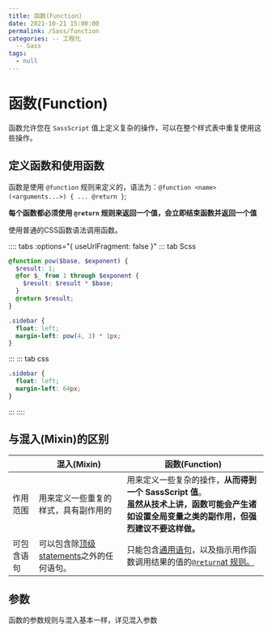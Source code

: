 ```yaml
---
title: 函数(Function)
date: 2021-10-21 15:00:00
permalink: /Sass/function
categories: -- 工程化
  -- Sass
tags:
  - null
---
```


# 函数(Function)

函数允许您在 `SassScript` 值上定义复杂的操作，可以在整个样式表中重复使用这些操作。

## 定义函数和使用函数

函数是使用 `@function` 规则来定义的，语法为：`@function <name>(<arguments...>) { ... @return }`;

**每个函数都必须使用 `@return` 规则来返回一个值，会立即结束函数并返回一个值**

使用普通的CSS函数语法调用函数。

:::: tabs :options="{ useUrlFragment: false }"
::: tab Scss
```scss
@function pow($base, $exponent) {
  $result: 1;
  @for $_ from 1 through $exponent {
    $result: $result * $base;
  }
  @return $result;
}

.sidebar {
  float: left;
  margin-left: pow(4, 3) * 1px;
}
```
::: 
::: tab css
```css
.sidebar {
  float: left;
  margin-left: 64px;
}
```
:::
::::

## 与混入(Mixin)的区别

|            | 混入(Mixin)                                                  | 函数(Function)                                               |
| :--------- | ------------------------------------------------------------ | ------------------------------------------------------------ |
| 作用范围   | 用来定义一些重复的样式，具有副作用的                         | 用来定义一些复杂的操作，**从而得到一个 SassScript 值**。<br />**虽然从技术上讲，函数可能会产生诸如设置全局变量之类的副作用，但强烈建议不要这样做。** |
| 可包含语句 | 可以包含除[顶级](https://sass-lang.com/documentation/syntax/structure#top-level-statements)[statements](https://sass-lang.com/documentation/syntax/structure#statements)之外的任何语句。 | 只能包含[通用语句](https://sass-lang.com/documentation/syntax/structure#universal-statements)，以及指示用作函数调用结果的值的[`@return`at 规则。](https://sass-lang.com/documentation/at-rules/function#return) |

## 参数

函数的参数规则与混入基本一样，详见混入参数
